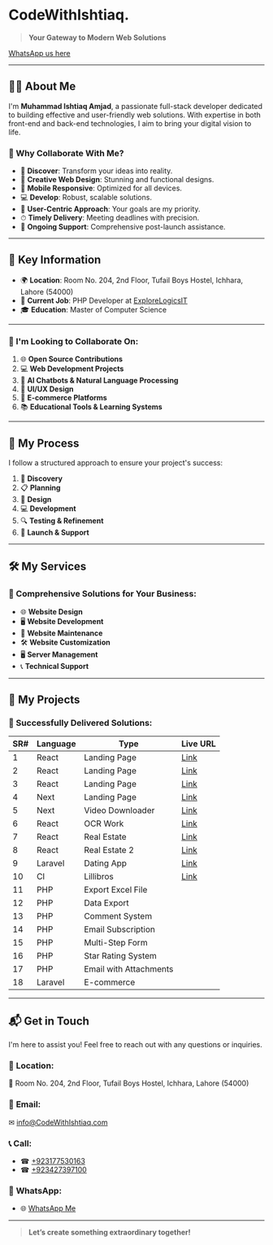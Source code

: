 # CodeWithIshtiaq. 
> **Your Gateway to Modern Web Solutions**

<a href="https://wa.me/1234567890?text=Hello%20Ishtiaq,%20I%20would%20like%20to%20connect%20with%20you." target="_blank">WhatsApp us here</a>

---

## 👨‍💻 About Me

I'm **Muhammad Ishtiaq Amjad**, a passionate full-stack developer dedicated to building effective and user-friendly web solutions. With expertise in both front-end and back-end technologies, I aim to bring your digital vision to life.

### 🌟 Why Collaborate With Me?

- 🚀 **Discover**: Transform your ideas into reality.
- 🎨 **Creative Web Design**: Stunning and functional designs.
- 📱 **Mobile Responsive**: Optimized for all devices.
- 💻 **Develop**: Robust, scalable solutions.
- 🎯 **User-Centric Approach**: Your goals are my priority.
- ⏱ **Timely Delivery**: Meeting deadlines with precision.
- 🔄 **Ongoing Support**: Comprehensive post-launch assistance.

---

## 📌 Key Information

- 🌍 **Location**: Room No. 204, 2nd Floor, Tufail Boys Hostel, Ichhara, Lahore (54000)
- 💼 **Current Job**: PHP Developer at [ExploreLogicsIT](https://explorelogics.com)
- 🎓 **Education**: Master of Computer Science

---

### 🤝 I'm Looking to Collaborate On:

1. 🌐 **Open Source Contributions**
2. 💻 **Web Development Projects**
3. 🤖 **AI Chatbots & Natural Language Processing**
4. 🎨 **UI/UX Design**
5. 🛒 **E-commerce Platforms**
6. 📚 **Educational Tools & Learning Systems**

---

## 🔄 My Process

I follow a structured approach to ensure your project's success:

1. 🧐 **Discovery**
2. 📋 **Planning**
3. 🎨 **Design**
4. 💻 **Development**
5. 🔍 **Testing & Refinement**
6. 🚀 **Launch & Support**

---

## 🛠 My Services

### 🌟 Comprehensive Solutions for Your Business:

- 🌐 **Website Design**
- 🖥 **Website Development**
- 🔧 **Website Maintenance**
- 🛠 **Website Customization**
- 🖥 **Server Management**
- 📞 **Technical Support**

---

## 💼 My Projects

### 🚀 Successfully Delivered Solutions:

| **SR#** | **Language** | **Type**            | **Live URL**                           |
|---------|--------------|---------------------|----------------------------------------|
| 1       | React        | Landing Page        | [Link](https://techno-solutions.vercel.app) |
| 2       | React        | Landing Page        | [Link](https://e-state-ishicoder.vercel.app) |
| 3       | React        | Landing Page        | [Link](https://wis-walk.vercel.app)         |
| 4       | Next         | Landing Page        | [Link](https://logic-zone.vercel.app)      |
| 5       | Next         | Video Downloader    | [Link](https://ishi-dev-yt-downloader.vercel.app) |
| 6       | React        | OCR Work            | [Link](https://appocr.vercel.app)          |
| 7       | React        | Real Estate         | [Link](https://explorelogicsit.com/realestate1) |
| 8       | React        | Real Estate 2       | [Link](https://explorelogicsit.com/realestate2) |
| 9       | Laravel      | Dating App          | [Link](https://explorelogicsit.com/sharing_sugar) |
| 10      | CI           | Lillibros           | [Link](https://explorelogicsit.com/lillibros) |
| 11      | PHP          | Export Excel File   |                                          |
| 12      | PHP          | Data Export         |                                          |
| 13      | PHP          | Comment System      |                                          |
| 14      | PHP          | Email Subscription  |                                          |
| 15      | PHP          | Multi-Step Form     |                                          |
| 16      | PHP          | Star Rating System  |                                          |
| 17      | PHP          | Email with Attachments |                                       |
| 18      | Laravel      | E-commerce          |                                          |

---

## 📬 Get in Touch

I'm here to assist you! Feel free to reach out with any questions or inquiries.

### 📍 **Location:**
🏦 Room No. 204, 2nd Floor, Tufail Boys Hostel, Ichhara, Lahore (54000)

### 📧 **Email:**
✉ [info@CodeWithIshtiaq.com](mailto:info@CodeWithIshtiaq.com)

### 📞 **Call:**
- ☎ [+923177530163](tel:+923177530163)
- ☎ [+923427397100](tel:+923427397100)

### 💬 **WhatsApp:**
- 🌐 [WhatsApp Me](https://wa.me/+923177530163?text=Hello%2C%20I%20would%20like%20to%20inquire%20about%20your%20services.)

---

> **Let’s create something extraordinary together!**
